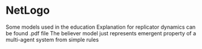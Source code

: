 # NetLogo
Some models used in the education
Explanation for replicator dynamics can be found .pdf file
The believer model just represents emergent property of a multi-agent system from simple rules

